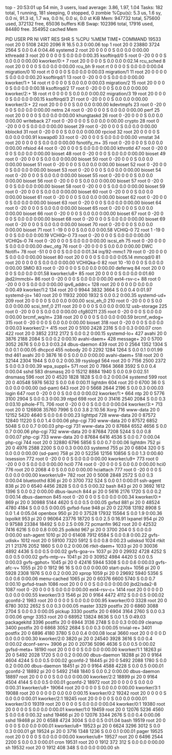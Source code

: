 top - 20:53:01 up 54 min,  3 users,  load average: 3.86, 1.97, 1.04
Tasks: 182 total,   1 running, 181 sleeping,   0 stopped,   0 zombie
%Cpu(s):  5.3 us,  1.6 sy,  0.0 ni, 91.3 id,  1.7 wa,  0.0 hi,  0.0 si,  0.0 st
KiB Mem:    947732 total,   575600 used,   372132 free,    65036 buffers
KiB Swap:   102396 total,    17916 used,    84480 free.   354952 cached Mem

  PID USER      PR  NI    VIRT    RES    SHR S  %CPU %MEM     TIME+ COMMAND
19533 root      20   0    5108   2420   2096 R  16.5  0.3   0:00.06 top
    1 root      20   0   23880   3724   2564 S   0.0  0.4   0:04.46 systemd
    2 root      20   0       0      0      0 S   0.0  0.0   0:00.00 kthreadd
    3 root      20   0       0      0      0 S   0.0  0.0   0:00.35 ksoftirqd/0
    5 root       0 -20       0      0      0 S   0.0  0.0   0:00.00 kworker/0:+
    7 root      20   0       0      0      0 S   0.0  0.0   0:02.14 rcu_sched
    8 root      20   0       0      0      0 S   0.0  0.0   0:00.00 rcu_bh
    9 root      rt   0       0      0      0 S   0.0  0.0   0:00.04 migration/0
   10 root      rt   0       0      0      0 S   0.0  0.0   0:00.03 migration/1
   11 root      20   0       0      0      0 S   0.0  0.0   0:00.20 ksoftirqd/1
   13 root       0 -20       0      0      0 S   0.0  0.0   0:00.00 kworker/1:+
   14 root      rt   0       0      0      0 S   0.0  0.0   0:00.03 migration/2
   15 root      20   0       0      0      0 S   0.0  0.0   0:00.18 ksoftirqd/2
   17 root       0 -20       0      0      0 S   0.0  0.0   0:00.00 kworker/2:+
   18 root      rt   0       0      0      0 S   0.0  0.0   0:00.02 migration/3
   19 root      20   0       0      0      0 S   0.0  0.0   0:00.15 ksoftirqd/3
   21 root       0 -20       0      0      0 S   0.0  0.0   0:00.00 kworker/3:+
   22 root      20   0       0      0      0 S   0.0  0.0   0:00.00 kdevtmpfs
   23 root       0 -20       0      0      0 S   0.0  0.0   0:00.00 netns
   24 root       0 -20       0      0      0 S   0.0  0.0   0:00.00 perf
   25 root      20   0       0      0      0 S   0.0  0.0   0:00.00 khungtaskd
   26 root       0 -20       0      0      0 S   0.0  0.0   0:00.00 writeback
   27 root       0 -20       0      0      0 S   0.0  0.0   0:00.00 crypto
   28 root       0 -20       0      0      0 S   0.0  0.0   0:00.00 bioset
   29 root       0 -20       0      0      0 S   0.0  0.0   0:00.00 kblockd
   31 root       0 -20       0      0      0 S   0.0  0.0   0:00.00 rpciod
   32 root      20   0       0      0      0 S   0.0  0.0   0:00.91 kswapd0
   33 root       0 -20       0      0      0 S   0.0  0.0   0:00.00 vmstat
   34 root      20   0       0      0      0 S   0.0  0.0   0:00.00 fsnotify_m+
   35 root       0 -20       0      0      0 S   0.0  0.0   0:00.00 nfsiod
   44 root       0 -20       0      0      0 S   0.0  0.0   0:00.00 kthrotld
   47 root       0 -20       0      0      0 S   0.0  0.0   0:00.00 bioset
   48 root       0 -20       0      0      0 S   0.0  0.0   0:00.00 bioset
   49 root       0 -20       0      0      0 S   0.0  0.0   0:00.00 bioset
   50 root       0 -20       0      0      0 S   0.0  0.0   0:00.00 bioset
   51 root       0 -20       0      0      0 S   0.0  0.0   0:00.00 bioset
   52 root       0 -20       0      0      0 S   0.0  0.0   0:00.00 bioset
   53 root       0 -20       0      0      0 S   0.0  0.0   0:00.00 bioset
   54 root       0 -20       0      0      0 S   0.0  0.0   0:00.00 bioset
   55 root       0 -20       0      0      0 S   0.0  0.0   0:00.00 bioset
   56 root       0 -20       0      0      0 S   0.0  0.0   0:00.00 bioset
   57 root       0 -20       0      0      0 S   0.0  0.0   0:00.00 bioset
   58 root       0 -20       0      0      0 S   0.0  0.0   0:00.00 bioset
   59 root       0 -20       0      0      0 S   0.0  0.0   0:00.00 bioset
   60 root       0 -20       0      0      0 S   0.0  0.0   0:00.00 bioset
   61 root       0 -20       0      0      0 S   0.0  0.0   0:00.00 bioset
   62 root       0 -20       0      0      0 S   0.0  0.0   0:00.00 bioset
   63 root       0 -20       0      0      0 S   0.0  0.0   0:00.00 bioset
   64 root       0 -20       0      0      0 S   0.0  0.0   0:00.00 bioset
   65 root       0 -20       0      0      0 S   0.0  0.0   0:00.00 bioset
   66 root       0 -20       0      0      0 S   0.0  0.0   0:00.00 bioset
   67 root       0 -20       0      0      0 S   0.0  0.0   0:00.00 bioset
   68 root       0 -20       0      0      0 S   0.0  0.0   0:00.00 bioset
   69 root       0 -20       0      0      0 S   0.0  0.0   0:00.00 bioset
   70 root       0 -20       0      0      0 S   0.0  0.0   0:00.00 bioset
   71 root       1 -19       0      0      0 S   0.0  0.0   0:00.58 VCHIQ-0
   72 root       1 -19       0      0      0 S   0.0  0.0   0:00.19 VCHIQr-0
   73 root       0 -20       0      0      0 S   0.0  0.0   0:00.00 VCHIQs-0
   74 root       0 -20       0      0      0 S   0.0  0.0   0:00.00 iscsi_eh
   75 root       0 -20       0      0      0 S   0.0  0.0   0:00.00 dwc_otg
   76 root       0 -20       0      0      0 S   0.0  0.0   0:00.00 DWC Notifi+
   78 root     -51   0       0      0      0 S   0.0  0.0   0:01.34 irq/92-mmc1
   79 root       0 -20       0      0      0 S   0.0  0.0   0:00.00 bioset
   80 root      20   0       0      0      0 S   0.0  0.0   0:05.14 mmcqd/0
   81 root      20   0       0      0      0 S   0.0  0.0   0:00.00 VCHIQka-0
   82 root      10 -10       0      0      0 S   0.0  0.0   0:00.00 SMIO
   83 root       0 -20       0      0      0 S   0.0  0.0   0:00.00 deferwq
   84 root      20   0       0      0      0 S   0.0  0.0   0:01.58 kworker/u8+
   85 root      20   0       0      0      0 S   0.0  0.0   0:01.60 jbd2/mmcbl+
   86 root       0 -20       0      0      0 S   0.0  0.0   0:00.00 ext4-rsv-c+
   88 root       0 -20       0      0      0 S   0.0  0.0   0:00.00 ipv6_addrc+
  128 root      20   0       0      0      0 D   0.0  0.0   0:00.49 kworker/1:2
  134 root      20   0    9944   3832   3664 S   0.0  0.4   0:01.97 systemd-jo+
  140 root      20   0   11932   2000   1932 S   0.0  0.2   0:00.35 systemd-ud+
  209 root      20   0       0      0      0 S   0.0  0.0   0:00.00 scsi_eh_0
  210 root       0 -20       0      0      0 S   0.0  0.0   0:00.00 scsi_tmf_0
  211 root      20   0       0      0      0 S   0.0  0.0   0:00.12 usb-storage
  225 root       0 -20       0      0      0 S   0.0  0.0   0:00.00 cfg80211
  235 root       0 -20       0      0      0 S   0.0  0.0   0:00.00 brcmf_wq/m+
  238 root      20   0       0      0      0 S   0.0  0.0   0:00.59 brcmf_wdog+
  315 root       0 -20       0      0      0 S   0.0  0.0   0:00.00 bioset
  318 root       0 -20       0      0      0 S   0.0  0.0   0:00.03 kworker/2:+
  415 root      20   0    5100   2428   2316 S   0.0  0.3   0:00.07 cron
  422 root      20   0    3852   2312   2172 S   0.0  0.2   0:00.15 systemd-lo+
  427 avahi     20   0    3876   2188   2084 S   0.0  0.2   0:00.10 avahi-daem+
  428 message+  20   0    5700   3052   2676 S   0.0  0.3   0:03.24 dbus-daemon
  439 root      20   0    2564   1352   1304 S   0.0  0.1   0:00.05 dhcpcd
  455 nobody    20   0    2292   1284   1264 S   0.0  0.1   0:01.99 thd
  461 avahi     20   0    3876     16      0 S   0.0  0.0   0:00.00 avahi-daem+
  518 root      20   0   32144   2304   1944 S   0.0  0.2   0:00.39 rsyslogd
  564 root      20   0    7156   2500   2372 S   0.0  0.3   0:00.39 wpa_suppli+
  571 root      20   0    7864   3668   3592 S   0.0  0.4   0:00.04 sshd
  583 dnsmasq   20   0   15212   8884   1940 S   0.0  0.9   0:02.51 dnsmasq
  596 root      20   0    4520   1828   1828 S   0.0  0.2   0:00.04 systemd
  599 root      20   0   40548   5976   5632 S   0.0  0.6   0:00.11 lightdm
  604 root      20   0    6700     36      0 S   0.0  0.0   0:00.00 (sd-pam)
  643 root      20   0    5668   2644   2196 S   0.0  0.3   0:00.03 login
  647 root       0 -20       0      0      0 S   0.0  0.0   0:00.02 kworker/1:+
  664 ntp       20   0    5776   3100   2904 S   0.0  0.3   0:00.39 ntpd
  698 root      20   0   31416   2540   2084 S   0.0  0.3   0:03.10 pihole-FTL
  706 root       0 -20       0      0      0 S   0.0  0.0   0:00.04 kworker/3:+
  713 root      20   0  126808  35760   7996 S   0.0  3.8   2:10.56 Xorg
  716 www-data  20   0   12152   5420   4640 S   0.0  0.6   0:00.23 lighttpd
  728 www-data  20   0   87572  12840  11220 S   0.0  1.4   0:00.06 php-cgi
  730 www-data  20   0   87572   6852   5048 S   0.0  0.7   0:00.03 php-cgi
  731 www-data  20   0   87684   6552   4656 S   0.0  0.7   0:00.06 php-cgi
  732 www-data  20   0   87684   7208   5244 S   0.0  0.8   0:00.07 php-cgi
  733 www-data  20   0   87684   6416   4536 S   0.0  0.7   0:00.04 php-cgi
  744 root      20   0   32880   6796   5856 S   0.0  0.7   0:00.06 lightdm
  752 pi        20   0    4976   2588   2200 S   0.0  0.3   0:00.03 systemd
  755 pi        20   0    6804    320      0 S   0.0  0.0   0:00.00 (sd-pam)
  758 pi        20   0   52256  12156  10856 S   0.0  1.3   0:00.60 lxsession
  772 root       0 -20       0      0      0 S   0.0  0.0   0:00.00 kworker/u9+
  773 root       0 -20       0      0      0 S   0.0  0.0   0:00.00 hci0
  774 root       0 -20       0      0      0 S   0.0  0.0   0:00.00 hci0
  776 root      20   0    2068      4      0 S   0.0  0.0   0:00.00 hciattach
  777 root       0 -20       0      0      0 S   0.0  0.0   0:00.00 kworker/u9+
  782 root      20   0    5008   2848   2572 S   0.0  0.3   0:00.04 bluetoothd
  836 pi        20   0    3700    732    524 S   0.0  0.1   0:00.01 ssh-agent
  838 pi        20   0    6540   4456   2828 S   0.0  0.5   0:00.32 bash
  843 pi        20   0    3692   1612   1396 S   0.0  0.2   0:00.00 dbus-launch
  844 pi        20   0    5616   2176   1720 S   0.0  0.2   0:00.14 dbus-daemon
  845 root       0 -20       0      0      0 S   0.0  0.0   0:00.34 kworker/0:+
  869 pi        20   0   30988   5144   4620 S   0.0  0.5   0:00.05 gvfsd
  881 pi        20   0   48524   4780   4184 S   0.0  0.5   0:00.05 gvfsd-fuse
  948 pi        20   0   22708  13192   8908 S   0.0  1.4   0:05.04 openbox
  950 pi        20   0   37528  17932  15564 S   0.0  1.9   0:00.36 lxpolkit
  953 pi        20   0   96064  23776  18720 S   0.0  2.5   0:16.91 lxpanel
  954 pi        20   0   97588  23384  18492 S   0.0  2.5   0:09.72 pcmanfm
  962 root      20   0   42532   7416   6216 S   0.0  0.8   0:00.25 polkitd
  967 pi        20   0    3700    204      0 S   0.0  0.0   0:00.00 ssh-agent
 1010 pi        20   0   61408   7912   6584 S   0.0  0.8   0:00.22 gvfs-udisk+
 1012 root      20   0   59100   7320   5912 S   0.0  0.8   0:00.23 udisksd
 1024 rtkit     21   1   21376   2052   1860 S   0.0  0.2   0:00.06 rtkit-daem+
 1033 pi        20   0   30036   4892   4436 S   0.0  0.5   0:00.02 gvfs-goa-v+
 1037 pi        20   0   29932   4728   4252 S   0.0  0.5   0:00.02 gvfs-mtp-v+
 1041 pi        20   0   30952   4984   4420 S   0.0  0.5   0:00.03 gvfs-gphot+
 1045 pi        20   0   42416   5944   5308 S   0.0  0.6   0:00.03 gvfs-afc-v+
 1055 pi        20   0    1912     96     16 S   0.0  0.0   0:00.00 start-puls+
 1056 pi        20   0    5928   2308   1976 S   0.0  0.2   0:00.20 xprop
 1059 pi        20   0   29692   5940   5356 S   0.0  0.6   0:00.06 menu-cached
 1065 pi        20   0   60376   6600   5740 S   0.0  0.7   0:00.10 gvfsd-trash
 1086 root      20   0       0      0      0 S   0.0  0.0   0:00.00 jbd2/sda2-8
 1087 root       0 -20       0      0      0 S   0.0  0.0   0:00.00 ext4-rsv-c+
 1414 root      20   0       0      0      0 D   0.0  0.0   0:00.55 kworker/3:3
 1546 pi        20   0    9164   4472   4112 S   0.0  0.5   0:00.02 gconfd-2
 1983 root      20   0       0      0      0 S   0.0  0.0   0:00.95 kworker/0:0
 3328 root      20   0    6780   3032   2652 S   0.0  0.3   0:00.05 master
 3329 postfix   20   0    6860   3088   2704 S   0.0  0.3   0:00.05 pickup
 3330 postfix   20   0    6904   3164   2760 S   0.0  0.3   0:00.06 qmgr
 3353 root      20   0   68952  13824   8636 S   0.0  1.5   0:49.03 packagekitd
 3396 postfix   20   0    6944   3136   2748 S   0.0  0.3   0:00.09 cleanup
 3400 postfix   20   0    6868   3052   2684 S   0.0  0.3   0:00.05 trivial-re+
 3401 postfix   20   0    6896   4180   3780 S   0.0  0.4   0:00.08 local
 3660 root      20   0       0      0      0 D   0.0  0.0   0:00.30 kworker/2:0
 3820 pi        20   0   24540   3928   3616 S   0.0  0.4   0:00.02 dconf-serv+
 3906 pi        20   0   20736   5096   4636 S   0.0  0.5   0:00.02 gvfsd-meta+
18190 root      20   0       0      0      0 S   0.0  0.0   0:00.00 kworker/1:1
18263 pi        20   0    5492   2028   1720 S   0.0  0.2   0:00.00 dbus-daemon
18288 pi        20   0    9164   4604   4244 S   0.0  0.5   0:00.02 gconfd-2
18445 pi        20   0    5492   2088   1780 S   0.0  0.2   0:00.00 dbus-daemon
18451 pi        20   0    9164   4588   4228 S   0.0  0.5   0:00.01 gconfd-2
18892 pi        20   0    5492   2148   1840 S   0.0  0.2   0:00.00 dbus-daemon
18897 root      20   0       0      0      0 S   0.0  0.0   0:00.00 kworker/2:2
18899 pi        20   0    9164   4504   4144 S   0.0  0.5   0:00.01 gconfd-2
18972 root      20   0       0      0      0 S   0.0  0.0   0:00.31 kworker/u8+
19064 root      20   0       0      0      0 S   0.0  0.0   0:00.00 kworker/3:1
19088 root      20   0       0      0      0 D   0.0  0.0   0:00.15 kworker/0:2
19242 root      20   0       0      0      0 S   0.0  0.0   0:00.01 kworker/2:1
19245 root      20   0       0      0      0 S   0.0  0.0   0:00.01 kworker/3:0
19319 root      20   0       0      0      0 S   0.0  0.0   0:00.04 kworker/0:1
19380 root      20   0       0      0      0 S   0.0  0.0   0:00.01 kworker/1:0
19459 root      20   0   12076   5236   4560 S   0.0  0.6   0:00.32 sshd
19466 pi        20   0   12076   3344   2676 S   0.0  0.4   0:00.06 sshd
19468 pi        20   0    6588   4724   3004 S   0.0  0.5   0:01.04 bash
19519 root      20   0       0      0      0 S   0.0  0.0   0:00.01 kworker/u8+
19523 pi        20   0    6624   3296   3012 S   0.0  0.3   0:00.01 git
19524 pi        20   0    3716   1348   1236 S   0.0  0.1   0:00.01 pager
19525 root      20   0       0      0      0 S   0.0  0.0   0:00.00 kworker/u8+
19527 root      20   0    6496   2544   2200 S   0.0  0.3   0:00.01 cron
19531 root      20   0    1912    372    312 S   0.0  0.0   0:00.00 sh
19532 root      20   0    1912    408    348 S   0.0  0.0   0:00.00 sh
